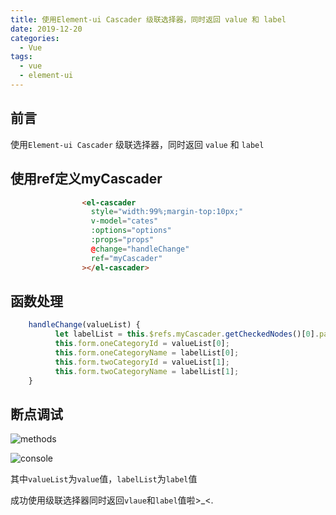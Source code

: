 ```yaml
---
title: 使用Element-ui Cascader 级联选择器，同时返回 value 和 label
date: 2019-12-20
categories:
  - Vue
tags:
  - vue
  - element-ui
---
```

## 前言

使用`Element-ui Cascader` 级联选择器，同时返回 `value` 和 `label`

## 使用ref定义myCascader
```html
                <el-cascader
                  style="width:99%;margin-top:10px;"
                  v-model="cates"
                  :options="options"
                  :props="props"
                  @change="handleChange"
                  ref="myCascader"
                ></el-cascader>
```

## 函数处理
```javascript
    handleChange(valueList) {
          let labelList = this.$refs.myCascader.getCheckedNodes()[0].pathLabels;
          this.form.oneCategoryId = valueList[0];
          this.form.oneCategoryName = labelList[0];
          this.form.twoCategoryId = valueList[1];
          this.form.twoCategoryName = labelList[1];
    }
```

## 断点调试

![methods](https://user-gold-cdn.xitu.io/2019/12/12/16ef9f4ad2c00842?w=836&h=148&f=png&s=24520)

![console](https://user-gold-cdn.xitu.io/2019/12/12/16ef9f40e17dddd2?w=822&h=180&f=png&s=18456)

其中`valueList`为`value`值，`labelList`为`label`值


成功使用级联选择器同时返回`vlaue`和`label`值啦>_<.
